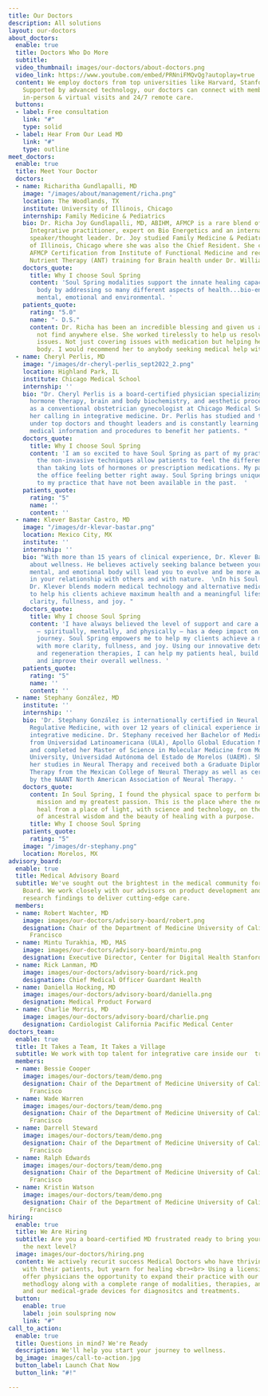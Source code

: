 ```yaml
---
title: Our Doctors
description: All solutions
layout: our-doctors
about_doctors:
  enable: true
  title: Doctors Who Do More
  subtitle: 
  video_thumbnail: images/our-doctors/about-doctors.png
  video_link: https://www.youtube.com/embed/PRNniFMQvQg?autoplay=true
  content: We employ doctors from top universities like Harvard, Stanford and NYU.
    Supported by advanced technology, our doctors can connect with members through
    in-person & virtual visits and 24/7 remote care.
  buttons:
  - label: Free consultation
    link: "#"
    type: solid
  - label: Hear From Our Lead MD
    link: "#"
    type: outline
meet_doctors:
  enable: true
  title: Meet Your Doctor
  doctors:
  - name: Richaritha Gundlapalli, MD
    image: "/images/about/management/richa.png"
    location: The Woodlands, TX
    institute: University of Illinois, Chicago
    internship: Family Medicine & Pediatrics
    bio: Dr. Richa Joy Gundlapalli, MD, ABIHM, AFMCP is a rare blend of Board-Certified
      Integrative practitioner, expert on Bio Energetics and an internationally sought-after
      speaker/thought leader. Dr. Joy studied Family Medicine & Pediatrics at University
      of Illinois, Chicago where she was also the Chief Resident. She completed her
      AFMCP Certification from Institute of Functional Medicine and received Advanced
      Nutrient Therapy (ANT) training for Brain health under Dr. William Walsh.
    doctors_quote:
      title: Why I choose Soul Spring
      content: 'Soul Spring modalities support the innate healing capacity of the
        body by addressing so many different aspects of health...bio-energetic, physical,
        mental, emotional and environmental. '
    patients_quote:
      rating: "5.0"
      name: "- D.S."
      content: Dr. Richa has been an incredible blessing and given us answers we could
        not find anywhere else. She worked tirelessly to help us resolve many different
        issues. Not just covering issues with medication but helping heal the whole
        body. I would recommend her to anybody seeking medical help with any issue.
  - name: Cheryl Perlis, MD
    image: "/images/dr-cheryl-perlis_sept2022_2.png"
    location: Highland Park, IL
    institute: Chicago Medical School
    internship: ''
    bio: "Dr. Cheryl Perlis is a board-certified physician specializing in natural
      hormone therapy, brain and body biochemistry, and aesthetic procedures.  \nTrained
      as a conventional obstetrician gynecologist at Chicago Medical School, she found
      her calling in integrative medicine. Dr. Perlis has studied and trained nationwide
      under top doctors and thought leaders and is constantly learning cutting-edge
      medical information and procedures to benefit her patients. "
    doctors_quote:
      title: Why I choose Soul Spring
      content: 'I am so excited to have Soul Spring as part of my practice because
        the non-invasive techniques allow patients to feel the difference much quicker
        than taking lots of hormones or prescription medications. My patients leave
        the office feeling better right away. Soul Spring brings unique modalities
        to my practice that have not been available in the past.  '
    patients_quote:
      rating: "5"
      name: ''
      content: ''
  - name: Klever Bastar Castro, MD
    image: "/images/dr-klevar-bastar.png"
    location: Mexico City, MX
    institute: ''
    internship: ''
    bio: "With more than 15 years of clinical experience, Dr. Klever Bastar is passionate
      about wellness. He believes actively seeking balance between your physical,
      mental, and emotional body will lead you to evolve and be more aware and empathetic
      in your relationship with others and with nature.  \nIn his Soul Spring practice,
      Dr. Klever blends modern medical technology and alternative medicine therapies
      to help his clients achieve maximum health and a meaningful lifestyle with more
      clarity, fullness, and joy. "
    doctors_quote:
      title: Why I choose Soul Spring
      content: 'I have always believed the level of support and care a patient receives
        – spiritually, mentally, and physically – has a deep impact on their wellness
        journey. Soul Spring empowers me to help my clients achieve a meaningful lifestyle
        with more clarity, fullness, and joy. Using our innovative detoxification
        and regeneration therapies, I can help my patients heal, build resilience,
        and improve their overall wellness. '
    patients_quote:
      rating: "5"
      name: ''
      content: ''
  - name: Stephany González, MD
    institute: ''
    internship: ''
    bio: 'Dr. Stephany González is internationally certified in Neural Therapy and
      Regulative Medicine, with over 12 years of clinical experience in holistic and
      integrative medicine. Dr. Stephany received her Bachelor of Medicine and Surgery
      from Universidad Latinoamericana (ULA), Apollo Global Education Network, México
      and completed her Master of Science in Molecular Medicine from Morelos State
      University, Universidad Autónoma del Estado de Morelos (UAEM). She expanded
      her studies in Neural Therapy and received both a Graduate Diploma in Neural
      Therapy from the Mexican College of Neural Therapy as well as certification
      by the NAANT North American Association of Neural Therapy. '
    doctors_quote:
      content: In Soul Spring, I found the physical space to perform both my life
        mission and my greatest passion. This is the place where the new world will
        heal from a place of light, with science and technology, on the shoulders
        of ancestral wisdom and the beauty of healing with a purpose.
      title: Why I choose Soul Spring
    patients_quote:
      rating: "5"
    image: "/images/dr-stephany.png"
    location: Morelos, MX
advisory_board:
  enable: true
  title: Medical Advisory Board
  subtitle: We've sought out the brightest in the medical community for our Medical
    Board. We work closely with our advisors on product development and the latest
    research findings to deliver cutting-edge care.
  members:
  - name: Robert Wachter, MD
    image: images/our-doctors/advisory-board/robert.png
    designation: Chair of the Department of Medicine University of California, San
      Francisco
  - name: Mintu Turakhia, MD, MAS
    image: images/our-doctors/advisory-board/mintu.png
    designation: Executive Director, Center for Digital Health Stanford Medicine
  - name: Rick Lanman, MD
    image: images/our-doctors/advisory-board/rick.png
    designation: Chief Medical Officer Guardant Health
  - name: Daniella Hocking, MD
    image: images/our-doctors/advisory-board/daniella.png
    designation: Medical Product Forward
  - name: Charlie Morris, MD
    image: images/our-doctors/advisory-board/charlie.png
    designation: Cardiologist California Pacific Medical Center
doctors_team:
  enable: true
  title: It Takes a Team, It Takes a Village
  subtitle: We work with top talent for integrative care inside our  trusted ecosystem
  members:
  - name: Bessie Cooper
    image: images/our-doctors/team/demo.png
    designation: Chair of the Department of Medicine University of California, San
      Francisco
  - name: Wade Warren
    image: images/our-doctors/team/demo.png
    designation: Chair of the Department of Medicine University of California, San
      Francisco
  - name: Darrell Steward
    image: images/our-doctors/team/demo.png
    designation: Chair of the Department of Medicine University of California, San
      Francisco
  - name: Ralph Edwards
    image: images/our-doctors/team/demo.png
    designation: Chair of the Department of Medicine University of California, San
      Francisco
  - name: Kristin Watson
    image: images/our-doctors/team/demo.png
    designation: Chair of the Department of Medicine University of California, San
      Francisco
hiring:
  enable: true
  title: We Are Hiring
  subtitle: Are you a board-certified MD frustrated ready to bring your practice to
    the next level?
  image: images/our-doctors/hiring.png
  content: We actively recurit success Medical Doctors who have thriving practices
    with their patients, but yearn for healing <br><br> Using a licensing model, we
    offer physicians the opportunity to expand their practice with our propreitary
    methodlogy along with a complete range of modalities, therapies, and supplments
    and our medical-grade devices for diagnositcs and treatments.
  button:
    enable: true
    label: join soulspring now
    link: "#"
call_to_action:
  enable: true
  title: Questions in mind? We're Ready
  description: We'll help you start your journey to wellness.
  bg_image: images/call-to-action.jpg
  button_label: Launch Chat Now
  button_link: "#!"

---
```

